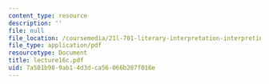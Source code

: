```yaml
---
content_type: resource
description: ''
file: null
file_location: /coursemedia/21l-701-literary-interpretation-interpreting-poetry-fall-2003/7a501b989ab14d3dca56066b287f016e_lecture16c.pdf
file_type: application/pdf
resourcetype: Document
title: lecture16c.pdf
uid: 7a501b98-9ab1-4d3d-ca56-066b287f016e
---
```

